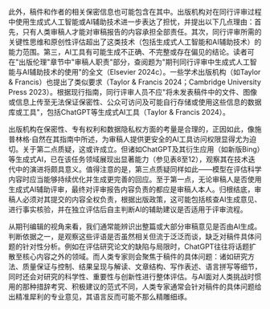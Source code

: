 此外，稿件和作者的相关保密信息也可能包含在其中。出版机构对在同行评审过程中使用生成式人工智能或AI辅助技术进一步表达了担忧，并提出以下几点理由：首先，只有人类审稿人才能对审稿报告的内容承担全部责任。其次，同行评审所需的关键性思维和原创性评估超出了这类技术（包括生成式人工智能和AI辅助技术）的能力范围。第三，AI工具有可能生成不正确、不完整或存在偏见的结论。读者可在"出版伦理"章节中"审稿人职责"部分，查阅题为"期刊同行评审中生成式人工智能与AI辅助技术的使用"的全文（Elsevier 2024c）。一些学术出版机构（如Taylor & Francis）也提出了类似要求（Taylor & Francis 2024；Cambridge University Press 2023）。根据现行指南，同行评审人员不应"将未发表稿件中的文件、图像或信息上传至无法保证保密性、公众可访问及可能自行存储或使用这些信息的数据库或工具"，包括ChatGPT等生成式AI工具（Taylor & Francis 2024）。

出版机构在保密性、专有权利和数据隐私权方面的考量是合理的，正因如此，像施普林格·自然在其指南中所述，为审稿人提供更安全的AI工具访问权限显得尤为迫切。关于第二点质疑，这或许成立。但诸如ChatGPT及其衍生应用（如新版Bing）等生成式AI，已在该任务领域展现出显著能力（参见表8至12），观察其在技术迭代中的演进将颇具意义。值得注意的是，第三点质疑同样如此——模型在评估科学内容时应当能够持续优化并生成更完善的回应。至于第一点，无论审稿人是否使用生成式AI辅助评审，最终对评审报告内容负责的都应是审稿人本人。归根结底，审稿人必须对其提交的内容全权负责，根据出版政策，这可能包括核查AI生成意见、进行事实核验，并在独立评估后自主判断AI的辅助建议是否适用于评审流程。

从期刊编辑的视角来看，我们通常能辨识出整篇或大部分审稿意见是否由AI生成。判断依据之一，是观察这些评语是否虽然相关但流于泛泛而谈，缺乏对稿件具体问题的针对性分析。例如在评估研究论文的缺陷与局限时，ChatGPT往往将话题扩散至核心内容之外的领域。而人类专家则会聚焦于稿件的具体问题：诸如研究方法、质量保证与控制、结果呈现与解读、文章结构、写作表述、语言拼写等细节，同时还会对研究的科学性、重要性与创新性进行整体评估。与AI面对人类挑战时惯用的那种措辞考究、积极建议的范式不同，人类专家通常会针对稿件的具体问题给出精准犀利的专业意见，其语言反而可能不那么精雕细琢。